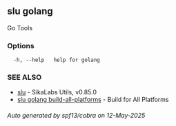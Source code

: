## slu golang

Go Tools

### Options

```
  -h, --help   help for golang
```

### SEE ALSO

* [slu](slu.md)	 - SikaLabs Utils, v0.85.0
* [slu golang build-all-platforms](slu_golang_build-all-platforms.md)	 - Build for All Platforms

###### Auto generated by spf13/cobra on 12-May-2025
